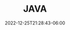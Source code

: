 ---
title: "JAVA"
date: 2022-12-25T21:28:43-06:00
description: 'Tips para recordar cosas de java de forma rapida como metodos pipline, arreglos, concurrencia etc..'
image: images/cctv.jpeg
draft: false
---